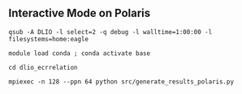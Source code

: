
## Interactive Mode on Polaris 

`qsub -A DLIO -l select=2 -q debug -l walltime=1:00:00 -l filesystems=home:eagle`

```
module load conda ; conda activate base

cd dlio_ecrrelation

mpiexec -n 128 --ppn 64 python src/generate_results_polaris.py

```
